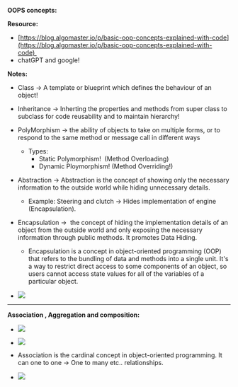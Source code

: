 
**OOPS concepts:**

**Resource:**

- [https://blog.algomaster.io/p/basic-oop-concepts-explained-with-code](https://blog.algomaster.io/p/basic-oop-concepts-explained-with-code) 
- chatGPT and google!

**Notes:**

- Class → A template or blueprint which defines the behaviour of an object!  
      
- Inheritance → Inherting the properties and methods from super class to subclass for code reusability and to maintain hierarchy!  
      
- PolyMorphism -> the ability of objects to take on multiple forms, or to respond to the same method or message call in different ways
	- Types:
		- Static Polymorphism!  (Method Overloading)
		- Dynamic Ploymorphism! (Method Overriding!)
    
- Abstraction → Abstraction is the concept of showing only the necessary information to the outside world while hiding unnecessary details. 
	- Example: Steering and clutch → Hides implementation of engine (Encapsulation).  
      
- Encapsulation →  the concept of hiding the implementation details of an object from the outside world and only exposing the necessary information through public methods. It promotes Data Hiding. 
	- Encapsulation is a concept in object-oriented programming (OOP) that refers to the bundling of data and methods into a single unit. It's a way to restrict direct access to some components of an object, so users cannot access state values for all of the variables of a particular object.  
      
- ![](https://lh7-rt.googleusercontent.com/docsz/AD_4nXdEnOeZsNcim5DhDCdCjBJl7vZJ8Mcw9l2wp6wW6-ISvlxtp1vWPD7WXjkvxnGE7KoHqyTSn2CGUckN7tEQxyz5yfup2gp43fB1bKADoCftE-o8EowvpKX6axwTh8GaPKBY1IiWF1Rx5h6fl5DXxq5YcaA?key=xd8FhkLthdoguEhsAQakmg)


-----------------------

**Association , Aggregation and composition:**  
- ![](https://lh7-rt.googleusercontent.com/docsz/AD_4nXcvNRG5_z1EaYKqWQvFPKqhYGcLuK126QxlyYSKXIPre471L0trhLP1E7qAElCYOjVdZ6u7LoUDhqgNMofi6nuyuNGxaklH6Gp-03NVYT6dp3NNfCqhel34AHcqitC2xT1KORAYCOUbVy9l1cByiF7h2TY?key=xd8FhkLthdoguEhsAQakmg)
- ![](https://lh7-rt.googleusercontent.com/docsz/AD_4nXfdItZFzTpoUGEnB40ElemNVfw0TTPq-saU8v5KviZhuhHAAGjApZg9pED5UKyApamnL8rFooVao5pN7CNvmHX8ykcz9uZhPQQGblb5IAxXzlQinerpVnCBMWFN98XiNCT_5hHOn5V6fNVaM-DUZ6zO5yGL?key=xd8FhkLthdoguEhsAQakmg)
    
- Association is the cardinal concept in object-oriented programming. It can one to one → One to many etc.. relationships. 
    
- ![](https://lh7-rt.googleusercontent.com/docsz/AD_4nXcpTV-nQJG2UW7UQ46nphrEGw3TtRpxzRIAOuURSN9YlqrWh5eUYiaIqBIsIoAi_WfPM8uUIwH8KiwpoIjSNoC5FHrbwyA8gaEw20Sc-C0p1mIUy4Yn_KP8PP8dqfPRhA9ZqRfMh_Mj0fVTZjBhgxZ20j1D?key=xd8FhkLthdoguEhsAQakmg)
